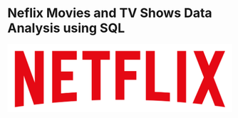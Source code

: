 # Neflix Movies and TV Shows Data Analysis using SQL

![Netflix Logo](https://github.com/Darshan2696899/Neflix_sql_project/blob/main/logo.png)
